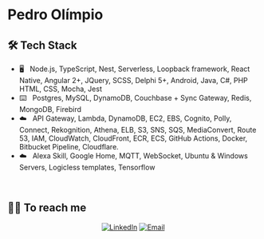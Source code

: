# Pedro Olímpio

## 🛠 Tech Stack

- :desktop_computer: &nbsp; Node.js, TypeScript, Nest, Serverless, Loopback framework, React Native, Angular 2+, JQuery, SCSS, Delphi 5+, Android, Java, C#, PHP HTML, CSS, Mocha, Jest
- :keyboard: &nbsp; Postgres, MySQL, DynamoDB, Couchbase + Sync Gateway, Redis, MongoDB, Firebird
- :cloud: &nbsp; API Gateway, Lambda, DynamoDB, EC2, EBS, Cognito, Polly, Connect, Rekognition, Athena, ELB, S3, SNS, SQS, MediaConvert, Route 53, IAM, CloudWatch, CloudFront, ECR, ECS, GitHub Actions, Docker, Bitbucket Pipeline, Cloudflare.
- :cloud: &nbsp; Alexa Skill, Google Home, MQTT, WebSocket, Ubuntu & Windows Servers, Logicless templates, Tensorflow

<br/>

## 🤝🏻 To reach me 

<p align="center">
<a href="https://www.linkedin.com/in/pedro-olimpio/"><img alt="LinkedIn" src="https://img.shields.io/badge/LinkedIn-Pedro%20Olimpio-blue?style=flat-square&logo=linkedin"></a>
<a href="mailto:vs35@hotmail.com"><img alt="Email" src="https://img.shields.io/badge/Email-vs35@hotmail.com-blue?style=flat-square&logo=hotmail"></a>
</p>

